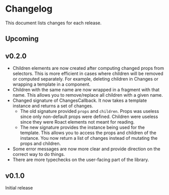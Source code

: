 # Changelog

This document lists changes for each release.

## Upcoming

## v0.2.0

* Children elements are now created after computing changed props from
  selectors. This is more efficient in cases where children will be removed or
  computed separately. For example, deleting children in Changes or wrapping a
  template in a component.
* Children with the same name are now wrapped in a fragment with that name.
  This allows you to remove/replace all children with a given name.
* Changed signature of ChangesCallback. It now takes a template instance and
  returns a set of changes.
  * The old signature provided `props` and `children`. Props was useless since
    only non-default props were defined. Children were useless since they were
    Roact elements not meant for reading.
  * The new signature provides the instance being used for the template. This
    allows you to access the props and children of the instance. You now return
    a list of changes instead of mutating the props and children.
* Some error messages are now more clear and provide direction on the correct
  way to do things.
* There are more typechecks on the user-facing part of the library.

## v0.1.0

Initial release